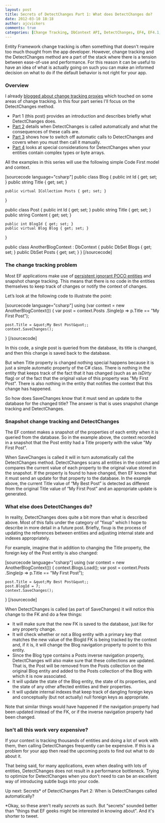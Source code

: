 ```yaml
---
layout: post
title: Secrets of DetectChanges Part 1: What does DetectChanges do?
date: 2012-03-10 18:18
author: ajcvickers
comments: true
categories: [Change Tracking, DbContext API, DetectChanges, EF4, EF4.1, EF4.2, EF4.3, EF5, Entity Framework, Foreign Keys, POCO, Proxies, SaveChanges]
---
```

Entity Framework change tracking is often something that doesn't require too much thought from the app developer. However, change tracking and the DetectChanges method are a part of the stack where there is a tension between ease-of-use and performance. For this reason it can be useful to have an idea of what is actually going on such you can make an informed decision on what to do if the default behavior is not right for your app.
<h3><!--more-->
Overview</h3>
I already <a href="http://blog.oneunicorn.com/2011/12/05/should-you-use-entity-framework-change-tracking-proxies/">blogged about change tracking proxies</a> which touched on some areas of change tracking. In this four part series I'll focus on the DetectChanges method.
<ul>
	<li>Part 1 (this post) provides an introduction and describes briefly what DetectChanges does.</li>
	<li><a href="http://blog.oneunicorn.com/2012/03/11/secrets-of-detectchanges-part-2-when-is-detectchanges-called-automatically/">Part 2</a> details when DetectChanges is called automatically and what the consequences of these calls are.</li>
	<li><a href="http://blog.oneunicorn.com/2012/03/12/secrets-of-detectchanges-part-3-switching-off-automatic-detectchanges/">Part 3</a> shows how to switch off automatic calls to DetectChanges and covers when you must then call it manually.</li>
	<li><a href="http://blog.oneunicorn.com/2012/03/13/secrets-of-detectchanges-part-4-binary-properties-and-complex-types/">Part 4</a> looks at special considerations for DetectChanges when your entities contain complex types or byte arrays.</li>
</ul>
All the examples in this series will use the following simple Code First model and context.

[sourcecode language="csharp"]
public class Blog
{
    public int Id { get; set; }
    public string Title { get; set; }

    public virtual ICollection Posts { get; set; }
}

public class Post
{
    public int Id { get; set; }
    public string Title { get; set; }
    public string Content { get; set; }

    public int BlogId { get; set; }
    public virtual Blog Blog { get; set; }
}

public class AnotherBlogContext : DbContext
{
    public DbSet Blogs { get; set; }
    public DbSet Posts { get; set; }
}
[/sourcecode]
<h3>The change tracking problem</h3>
Most EF applications make use of <a href="http://blog.oneunicorn.com/2011/12/05/entity-types-supported-by-the-entity-framework/">persistent ignorant POCO entities</a> and snapshot change tracking. This means that there is no code in the entities themselves to keep track of changes or notify the context of changes.

Let’s look at the following code to illustrate the point:

[sourcecode language="csharp"]
using (var context = new AnotherBlogContext())
{
    var post = context.Posts
                   .Single(p =&gt; p.Title == &quot;My First Post&quot;);

    post.Title = &quot;My Best Post&quot;;
    context.SaveChanges();
}
[/sourcecode]

In this code, a single post is queried from the database, its title is changed, and then this change is saved back to the database.

But when Title property is changed nothing special happens because it is just a simple automatic property of the C# class. There is nothing in the entity that keeps track of the fact that it has changed (such as an <em>isDirty</em> flag) or of the fact that the original value of this property was "My First Post". There is also nothing in the entity that notifies the context that this change has happened.

So how does SaveChanges know that it must send an update to the database for the changed title? The answer is that is uses snapshot change tracking and DetectChanges.
<h3>Snapshot change tracking and DetectChanges</h3>
The EF context makes a snapshot of the properties of each entity when it is queried from the database. So in the example above, the context recorded in a snapshot that the Post entity had a Title property with the value "My First Post".

When SaveChanges is called it will in turn automatically call the DetectChanges method. DetectChanges scans all entities in the context and compares the current value of each property to the original value stored in the snapshot. If the property is found to have changed, then EF knows that it must send an update for that property to the database. In the example above, the current Title value of “My Best Post” is detected as different from the original Title value of “My First Post” and an appropriate update is generated.
<h3>What else does DetectChanges do?</h3>
In reality, DetectChanges does quite a bit more than what is described above. Most of this falls under the category of "fixup" which I hope to describe in more detail in a future post. Briefly, fixup is the process of updating the references between entities and adjusting internal state and indexes appropriately.

For example, imagine that in addition to changing the Title property, the foreign key of the Post entity is also changed:

[sourcecode language="csharp"]
using (var context = new AnotherBlogContext())
{
    context.Blogs.Load();
    var post = context.Posts
                   .Single(p =&gt; p.Title == &quot;My First Post&quot;);

    post.Title = &quot;My Best Post&quot;;
    post.BlogId = 7;
    context.SaveChanges();
}
[/sourcecode]

When DetectChanges is called (as part of SaveChanges) it will notice this change to the FK and do a few things:
<ul>
	<li>It will make sure that the new FK is saved to the database, just like for any property change.</li>
	<li>It will check whether or not a Blog entity with a primary key that matches the new value of the BlogId FK is being tracked by the context and, if it is, it will change the Blog navigation property to point to this entity.</li>
	<li>Since the Blog type contains a Posts inverse navigation property, DetectChanges will also make sure that these collections are updated. That is, the Post will be removed from the Posts collection on the original Blog entity and added to the Posts collection of the Blog with which it is now associated.</li>
	<li>It will update the state of the Blog entity, the state of its properties, and the state of any other affected entities and their properties.</li>
	<li>It will update internal indexes that keep track of dangling foreign keys and conceptually (but not actually) null foreign keys as appropriate.</li>
</ul>
Note that similar things would have happened if the navigation property had been updated instead of the FK, or if the inverse navigation property had been changed.
<h3>Isn't all this work very expensive?</h3>
If your context is tracking thousands of entities and doing a lot of work with them, then calling DetectChanges frequently can be expensive. If this is a problem for your app then read the upcoming posts to find out what to do about it.

That being said, for many applications, even when dealing with lots of entities, DetectChanges does not result in a performance bottleneck. Trying to optimize for DetectChanges when you don't need to can be an excellent way of introducing subtle bugs into your code.

Up next: Secrets* of DetectChanges Part 2: When is DetectChanges called automatically?

*Okay, so these aren't really <em>secrets</em> as such. But “secrets” sounded better than "things that EF geeks might be interested in knowing about". And it's shorter to tweet.

